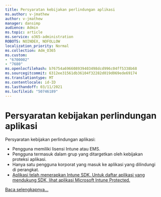 ```yaml
---
title: Persyaratan kebijakan perlindungan aplikasi
ms.author: v-jmathew
author: v-jmathew
manager: dansimp
audience: Admin
ms.topic: article
ms.service: o365-administration
ROBOTS: NOINDEX, NOFOLLOW
localization_priority: Normal
ms.collection: Adm_O365
ms.custom:
- "6700002"
- "7680"
ms.openlocfilehash: b76754a696608939403498dcd996c04ff5338b68
ms.sourcegitcommit: 6312ee31561db36104f32282d019d069ede69174
ms.translationtype: MT
ms.contentlocale: id-ID
ms.lasthandoff: 03/11/2021
ms.locfileid: "50746189"
---
```

# <a name="application-protection-policy-requirements"></a>Persyaratan kebijakan perlindungan aplikasi

Persyaratan kebijakan perlindungan aplikasi:

- Pengguna memiliki lisensi Intune atau EMS.
- Pengguna termasuk dalam grup yang ditargetkan oleh kebijakan proteksi aplikasi.
- Hanya satu pengguna korporat yang masuk ke aplikasi yang dilindungi di perangkat.
- [Aplikasi telah menerapkan Intune SDK. Untuk daftar aplikasi yang mendukung SDK, lihat aplikasi Microsoft Intune Protected.](https://docs.microsoft.com/mem/intune/apps/apps-supported-intune-apps)

[Baca selengkapnya...](https://docs.microsoft.com/mem/intune/apps/app-protection-policy)
